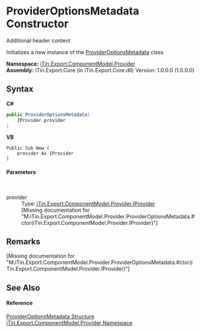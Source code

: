 # ProviderOptionsMetadata Constructor 
Additional header content 

Initializes a new instance of the <a href="153c6c4f-d6fc-429b-f73e-0f2d08841cf1">ProviderOptionsMetadata</a> class

**Namespace:**&nbsp;<a href="723a96b5-5779-2554-cf17-05149bfcb802">iTin.Export.ComponentModel.Provider</a><br />**Assembly:**&nbsp;iTin.Export.Core (in iTin.Export.Core.dll) Version: 1.0.0.0 (1.0.0.0)

## Syntax

**C#**<br />
``` C#
public ProviderOptionsMetadata(
	IProvider provider
)
```

**VB**<br />
``` VB
Public Sub New ( 
	provider As IProvider
)
```


#### Parameters
&nbsp;<dl><dt>provider</dt><dd>Type: <a href="04a444f9-1d39-11f4-78b0-bb6b5450764a">iTin.Export.ComponentModel.Provider.IProvider</a><br />\[Missing <param name="provider"/> documentation for "M:iTin.Export.ComponentModel.Provider.ProviderOptionsMetadata.#ctor(iTin.Export.ComponentModel.Provider.IProvider)"\]</dd></dl>

## Remarks
\[Missing <remarks> documentation for "M:iTin.Export.ComponentModel.Provider.ProviderOptionsMetadata.#ctor(iTin.Export.ComponentModel.Provider.IProvider)"\]

## See Also


#### Reference
<a href="153c6c4f-d6fc-429b-f73e-0f2d08841cf1">ProviderOptionsMetadata Structure</a><br /><a href="723a96b5-5779-2554-cf17-05149bfcb802">iTin.Export.ComponentModel.Provider Namespace</a><br />